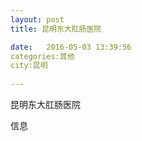 ```yaml
--- 
layout: post 
title: 昆明东大肛肠医院

date:   2016-05-03 13:39:56 
categories:其他  
city:昆明
  
--- 
```

   
昆明东大肛肠医院

信息

